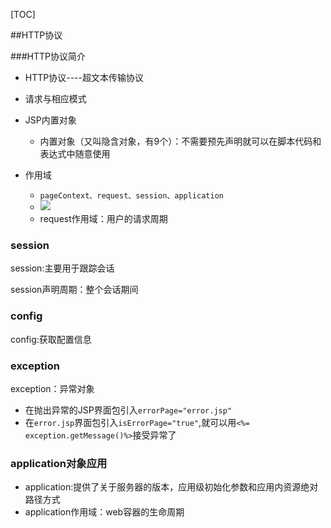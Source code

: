 [TOC]

##HTTP协议

###HTTP协议简介

- HTTP协议----超文本传输协议



+ 请求与相应模式

+ JSP内置对象
  - 内置对象（又叫隐含对象，有9个）：不需要预先声明就可以在脚本代码和表达式中随意使用
+ 作用域
  - `pageContext、request、session、application`
  - ![](http://a4.qpic.cn/psb?/V11ree7s3wel2Y/TU9zQJ0ill1QC0MNrIs8Vix0KIjLu1GTUDnF2G0W5vA!/c/dGcBAAAAAAAA&ek=1&kp=1&pt=0&bo=IAUjAgAAAAADNxY!&tl=1&vuin=3481376519&tm=1535932800&sce=60-2-2&rf=0-0)
  - request作用域：用户的请求周期

### session

session:主要用于跟踪会话	

session声明周期：整个会话期间



### config

config:获取配置信息

### exception

exception：异常对象

+ 在抛出异常的JSP界面包引入`errorPage="error.jsp"`
+ 在`error.jsp`界面包引入`isErrorPage="true"`,就可以用`<%= exception.getMessage()%>`接受异常了

### application对象应用

+ application:提供了关于服务器的版本，应用级初始化参数和应用内资源绝对路径方式
+ application作用域：web容器的生命周期